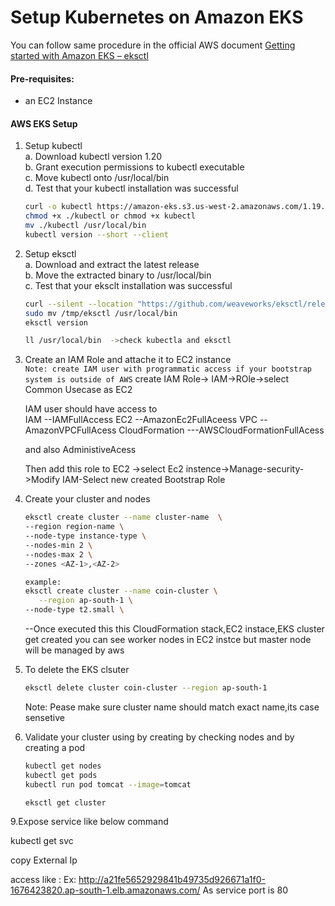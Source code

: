 # Setup Kubernetes on Amazon EKS

You can follow same procedure in the official  AWS document [Getting started with Amazon EKS – eksctl](https://docs.aws.amazon.com/eks/latest/userguide/getting-started-eksctl.html)   

#### Pre-requisites: 
  - an EC2 Instance 

#### AWS EKS Setup 
1. Setup kubectl   
   a. Download kubectl version 1.20  
   b. Grant execution permissions to kubectl executable   
   c. Move kubectl onto /usr/local/bin   
   d. Test that your kubectl installation was successful    
   ```sh 
   curl -o kubectl https://amazon-eks.s3.us-west-2.amazonaws.com/1.19.6/2021-01-05/bin/linux/amd64/kubectl
   chmod +x ./kubectl or chmod +x kubectl
   mv ./kubectl /usr/local/bin 
   kubectl version --short --client
   ```
2. Setup eksctl   
   a. Download and extract the latest release   
   b. Move the extracted binary to /usr/local/bin   
   c. Test that your eksclt installation was successful   
   ```sh
   curl --silent --location "https://github.com/weaveworks/eksctl/releases/latest/download/eksctl_$(uname -s)_amd64.tar.gz" | tar xz -C /tmp
   sudo mv /tmp/eksctl /usr/local/bin
   eksctl version

   ll /usr/local/bin  ->check kubectla and eksctl
   ```
  
3. Create an IAM Role and attache it to EC2 instance    
   `Note: create IAM user with programmatic access if your bootstrap system is outside of AWS`
   create IAM Role-> IAM->ROle->select Common Usecase as EC2
     
   IAM user should have access to   
   IAM   --IAMFullAccess
   EC2   --AmazonEc2FullAceess
   VPC    --AmazonVPCFullAcess
   CloudFormation  ---AWSCloudFormationFullAcess

   and also AdministiveAcess

   Then add this role to EC2 ->select Ec2 instence->Manage-security->Modify IAM-Select new created Bootstrap Role

5. Create your cluster and nodes 
   ```sh
   eksctl create cluster --name cluster-name  \
   --region region-name \
   --node-type instance-type \
   --nodes-min 2 \
   --nodes-max 2 \ 
   --zones <AZ-1>,<AZ-2>
   
   example:
   eksctl create cluster --name coin-cluster \
      --region ap-south-1 \
   --node-type t2.small \
    ```

   --Once executed this this CloudFormation stack,EC2 instace,EKS cluster get created
   you can see worker nodes in EC2 instce but master node will be managed by aws

7. To delete the EKS clsuter 
   ```sh 
   eksctl delete cluster coin-cluster --region ap-south-1
   ```
   Note:  Pease make sure cluster name should match exact name,its case sensetive
8. Validate your cluster using by creating by checking nodes and by creating a pod 
   ```sh 
   kubectl get nodes
   kubectl get pods
   kubectl run pod tomcat --image=tomcat

   eksctl get cluster
   ```

9.Expose service like below command

 kubectl get svc

  copy External Ip

  access like 
         <extennal-service-IP>:<service-port>
 Ex:  http://a21fe5652929841b49735d926671a1f0-1676423820.ap-south-1.elb.amazonaws.com/
  As service port is 80
  
